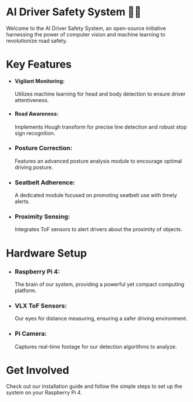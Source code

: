 # AI Driver Safety System 🚗💡

Welcome to the AI Driver Safety System, an open-source initiative harnessing the power of computer vision and machine learning to revolutionize road safety.

# Key Features
- #### Vigilant Monitoring:
  Utilizes machine learning for head and body detection to ensure driver attentiveness.
  
- #### Road Awareness:
  Implements Hough transform for precise line detection and robust stop sign recognition.
- ### Posture Correction:
  Features an advanced posture analysis module to encourage optimal driving posture.
- ### Seatbelt Adherence:
  A dedicated module focused on promoting seatbelt use with timely alerts.
- ### Proximity Sensing:
  Integrates ToF sensors to alert drivers about the proximity of objects.
# Hardware Setup
- ### Raspberry Pi 4:
  The brain of our system, providing a powerful yet compact computing platform.
- ### VLX ToF Sensors: 
  Our eyes for distance measuring, ensuring a safer driving environment.
- ### Pi Camera:
  Captures real-time footage for our detection algorithms to analyze.

# Get Involved
Check out our installation guide and follow the simple steps to set up the system on your Raspberry Pi 4.
